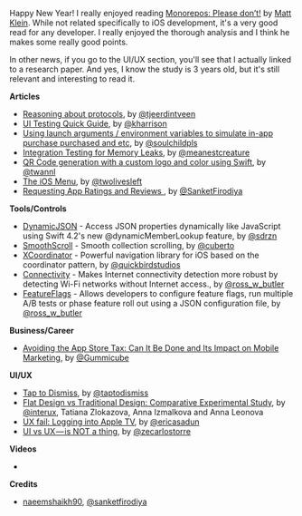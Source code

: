 Happy New Year! I really enjoyed reading [Monorepos: Please don’t!](https://medium.com/@mattklein123/monorepos-please-dont-e9a279be011b) by [Matt Klein](https://twitter.com/mattklein123). While not related specifically to iOS development, it's a very good read for any developer. I really enjoyed the thorough analysis and I think he makes some really good points.

In other news, if you go to the UI/UX section, you'll see that I actually linked to a research paper. And yes, I know the study is 3 years old, but it's still relevant and interesting to read it.

**Articles**

* [Reasoning about protocols](https://swiftindepth.com/2019-01-01/reasoning-about-protocols), by [@tjeerdintveen](https://twitter.com/tjeerdintveen)
* [UI Testing Quick Guide](https://useyourloaf.com/blog/ui-testing-quick-guide/), by [@kharrison](https://twitter.com/kharrison)
* [Using launch arguments / environment variables to simulate in-app purchase purchased and etc](https://fluffy.es/launch-arguments-environment-variables/), by [@soulchildpls](https://twitter.com/soulchildpls)
* [Integration Testing for Memory Leaks](https://developers.soundcloud.com/blog/integration-testing-for-memory-leaks), by [@meanestcreature](https://twitter.com/meanestcreature)
* [QR Code generation with a custom logo and color using Swift](https://www.avanderlee.com/swift/qr-code-generation-swift/), by [@twannl](https://www.twitter.com/twannl)
* [The iOS Menu](https://codea.io/blog/the-ios-menu/), by [@twolivesleft](https://twitter.com/twolivesleft)
* [Requesting App Ratings and Reviews ](https://www.raywenderlich.com/9009-requesting-app-ratings-and-reviews-tutorial-for-ios), by [@SanketFirodiya](https://twitter.com/SanketFirodiya)

**Tools/Controls**

* [DynamicJSON](https://github.com/saoudrizwan/DynamicJSON) - Access JSON properties dynamically like JavaScript using Swift 4.2's new @dynamicMemberLookup feature, by [@sdrzn](https://twitter.com/sdrzn)
* [SmoothScroll](https://github.com/Cuberto/smooth-scroll) - Smooth collection scrolling, by [@cuberto](https://twitter.com/cuberto)
* [XCoordinator](https://github.com/quickbirdstudios/XCoordinator) - Powerful navigation library for iOS based on the coordinator pattern, by [@quickbirdstudios](https://github.com/quickbirdstudios)
* [Connectivity](https://github.com/rwbutler/Connectivity) - Makes Internet connectivity detection more robust by detecting Wi-Fi networks without Internet access., by [@ross_w_butler](https://twitter.com/ross_w_butler)
* [FeatureFlags](https://github.com/rwbutler/FeatureFlags) - Allows developers to configure feature flags, run multiple A/B tests or phase feature roll out using a JSON configuration file, by [@ross_w_butler](https://twitter.com/ross_w_butler)

**Business/Career**

* [Avoiding the App Store Tax: Can It Be Done and Its Impact on Mobile Marketing](https://blog.gummicube.com/2019/01/avoiding-the-app-store-tax-can-it-be-done-and-its-impact-on-mobile-marketing/), by [@Gummicube](https://twitter.com/Gummicube)

**UI/UX**

* [Tap to Dismiss](https://medium.com/tap-to-dismiss/tap-to-dismiss-fbc66bdf500a), by [@taptodismiss](https://twitter.com/taptodismiss)
* [Flat Design vs Traditional Design: Comparative Experimental Study](https://www.researchgate.net/publication/281628009_Flat_Design_vs_Traditional_Design_Comparative_Experimental_Study), by [@interux](https://twitter.com/interux), Tatiana Zlokazova, Anna Izmalkova and Anna Leonova
* [UX fail: Logging into Apple TV](https://ericasadun.com/2019/01/03/ux-fail-logging-into-apple-tv/), by [@ericasadun](https://twitter.com/ericasadun)
* [UI vs UX — is NOT a thing](https://uxdesign.cc/ui-vs-ux-is-not-a-thing-28aef994fddc), by [@zecarlostorre](https://twitter.com/zecarlostorre)

**Videos**

* 

**Credits**

* [naeemshaikh90](https://github.com/naeemshaikh90), [@sanketfirodiya](https://github.com/sanketfirodiya)
